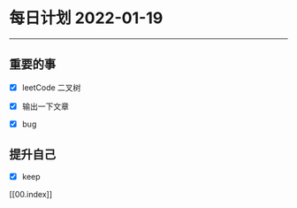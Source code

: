 #  每日计划 2022-01-19
---
## 重要的事
- [x]  leetCode 二叉树
- [x]  输出一下文章
- [x]  bug



## 提升自己
- [x]  keep
  



[[00.index]]








